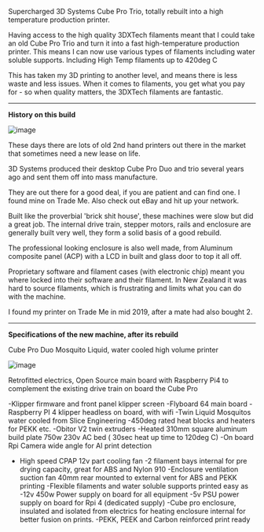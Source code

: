 
Supercharged 3D Systems Cube Pro Trio, totally rebuilt into a high temperature production printer.

Having access to the high quality 3DXTech filaments meant that I could take an old Cube Pro Trio and turn it into a fast high-temperature production printer.  This means I can now use various types of filaments including water soluble supports. Including High Temp filaments up to 420deg C

This has taken my 3D printing to another level, and means there is less waste and less issues.  When it comes to filaments, you get what you pay for - so when quality matters, the 3DXTech filaments are fantastic. 

------------------------------------------------------------------------------------------------------------------------------------------------------------------------------------------------------------------------

<b>History on this build</b>

![image](https://github.com/Jasontwd/Cubepro/assets/25860987/8b048c19-6fa5-4919-a493-ce1ede4839d4)


These days there are lots of old 2nd hand printers out there in the market that sometimes need a new lease on life.

3D Systems produced their desktop Cube Pro Duo and trio several years ago and sent them off into mass manufacture.

They are out there for a good deal, if you are patient and can find one.  I found mine on Trade Me.  Also check out eBay and hit up your network.

Built like the proverbial 'brick shit house', these machines were slow but did a great job. The internal drive train, stepper motors, rails and enclosure are generally built very well, they form a solid basis of a good rebuild.

The professional looking enclosure is also well made, from Aluminum composite panel (ACP) with a LCD in built and glass door to top it all off.

Proprietary software and filament cases (with electronic chip) meant you where locked into their software and their filament.  In New Zealand it was hard to source filaments, which is frustrating and limits what you can do with the machine.

I found my printer on Trade Me in mid 2019, after a mate had also bought 2.

-----------------------------------------------------------------------------------------------------------------------------------------------------------------------------------------------------------------------------------
<b>Specifications of the new machine, after its rebuild</b>

Cube Pro Duo Mosquito Liquid, water cooled high volume printer

![image](https://github.com/Jasontwd/Cubepro/assets/25860987/7f7647c8-4586-4db8-8166-2827825f5e42)


Retrofitted electrics, Open Source main board with Raspberry Pi4 to complement the existing drive train on board the Cube Pro

-Klipper firmware and front panel klipper screen
-Flyboard 64 main board
-Raspberry PI 4 klipper headless on board, with wifi
-Twin Liquid Mosquitos water cooled from Slice Engineering
-450deg rated heat blocks and heaters for PEKK etc.
-Obitor V2 twin extruders
-Heated 310mm square aluminum build plate 750w  230v AC bed ( 30sec heat up time to 120deg C)
-On board Rpi Camera wide angle for AI print detection
- High speed CPAP 12v part cooling fan
-2 filament bays internal for pre drying capacity, great for ABS and Nylon 910 
-Enclosure ventilation suction fan 40mm rear mounted to external vent for ABS and PEKK printing
-Flexible filaments and water soluble supports printed easy as
-12v 450w Power supply on board for all equipment
-5v PSU power supply on board for Rpi 4 (dedicated supply)
-Cube pro enclosure, insulated and isolated from electrics for heating enclosure internal for better fusion on prints.
-PEKK, PEEK and Carbon reinforced print ready
